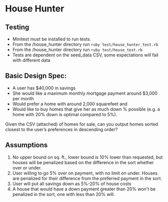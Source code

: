 # House Hunter
## Testing
* Minitest must be installed to run tests.
* From the /house_hunter directory run `ruby test/house_hunter_test.rb`
* From the /house_hunter directory run `ruby test/house_test.rb`
* Tests are dependent on the seed_data CSV, some expectations will fail with different data  


## Basic Design Spec:
* A user has $40,000 in savings
* She would like a maximum monthly mortgage payment around $3,000 per month
* Would prefer a home with around 2,000 squarefeet and
* Would like to buy homes that give her as much down % possible (e.g. a home with 20% down is optimal compared to 5%).

Given the CSV (attached) of homes for sale, can you output homes sorted closest to the user’s preferences in descending order?



## Assumptions
1. No upper bound on sq. ft., lower bound is 10% lower than requested, but houses will be penalized based on the difference in the sort whether over or under.
2. User willing to go 5% over on payment, with no limit on under. Houses are penalized for their difference from the preferred payment in the sort.
3. User will put all savings down as 5%-20% of house costs
4. A house that would have a down payment greater than 20% won't be penalized in the sort, one with less than 20% will.
